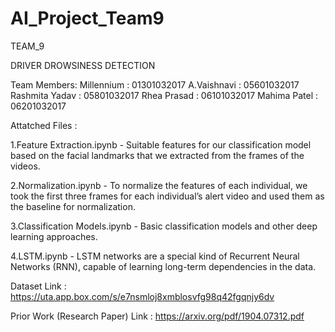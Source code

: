 # AI_Project_Team9
TEAM_9

DRIVER DROWSINESS DETECTION

Team Members: Millennium : 01301032017 A.Vaishnavi : 05601032017 Rashmita Yadav : 05801032017 Rhea Prasad : 06101032017
Mahima Patel : 06201032017

Attatched Files :

1.Feature Extraction.ipynb - Suitable features for our classification model based on the facial landmarks that we extracted from the frames of the videos.

2.Normalization.ipynb - To normalize the features of each individual, we took the first three frames for each individual’s alert video and used them as the baseline for normalization.

3.Classification Models.ipynb - Basic classification models and other deep learning approaches.

4.LSTM.ipynb - LSTM networks are a special kind of Recurrent Neural Networks (RNN), capable of learning long-term dependencies in the data.

Dataset Link : https://uta.app.box.com/s/e7nsmloj8xmblosvfg98q42fgqnjy6dv

Prior Work (Research Paper) Link : https://arxiv.org/pdf/1904.07312.pdf
